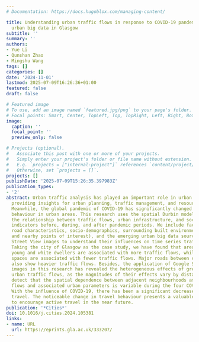 ```yaml
---
# Documentation: https://docs.hugoblox.com/managing-content/

title: Understanding urban traffic flows in response to COVID-19 pandemic with emerging
  urban big data in Glasgow
subtitle: ''
summary: ''
authors:
- Yue Li
- Qunshan Zhao
- Mingshu Wang
tags: []
categories: []
date: '2024-11-01'
lastmod: 2025-07-09T16:26:36+01:00
featured: false
draft: false

# Featured image
# To use, add an image named `featured.jpg/png` to your page's folder.
# Focal points: Smart, Center, TopLeft, Top, TopRight, Left, Right, BottomLeft, Bottom, BottomRight.
image:
  caption: ''
  focal_point: ''
  preview_only: false

# Projects (optional).
#   Associate this post with one or more of your projects.
#   Simply enter your project's folder or file name without extension.
#   E.g. `projects = ["internal-project"]` references `content/project/deep-learning/index.md`.
#   Otherwise, set `projects = []`.
projects: []
publishDate: '2025-07-09T15:26:35.397983Z'
publication_types:
- '2'
abstract: Urban traffic analysis has played an important role in urban development,
  providing insights for urban planning, traffic management, and resource allocation.
  Meanwhile, the global pandemic of COVID-19 has significantly changed people's travel
  behaviour in urban areas. This research uses the spatial Durbin model to understand
  the relationship between traffic flows, urban infrastructure, and socio-demographic
  indicators before, during, and after pandemic periods. We include factors such as
  road characteristics, socio-demographics, surrounding built environments (land use
  and nearby points of interest), and the emerging urban big data source of Google
  Street View images to understand their influences on time series traffic flows.
  Taking the city of Glasgow as the case study, we have found that areas with more
  young and white dwellers are associated with more traffic flows, while natural green
  spaces are associated with fewer traffic flows. Major roads between cities and towns
  also show heavier traffic flows. Besides, the application of Google Street View
  images in this research has revealed the heterogeneous effects of green space on
  urban traffic flows, as the magnitudes of their effects vary by distance. We also
  detect that the spatial dependence between adjacent neighbourhoods among the traffic
  flows and associated urban parameters is variable during the four COVID-19 periods.
  With the influence of COVID-19, there has been a significant decrease in long-distance
  travel. The noticeable change in travel behaviour presents a valuable opportunity
  to encourage active travel in the near future.
publication: '*Cities*'
doi: 10.1016/j.cities.2024.105381
links:
- name: URL
  url: https://eprints.gla.ac.uk/333207/
---
```

